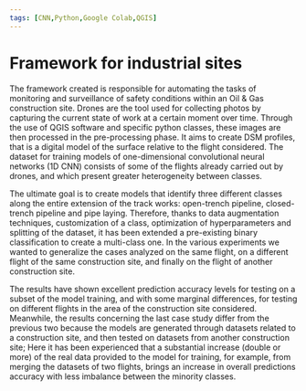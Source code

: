 ```yaml
---
tags: [CNN,Python,Google Colab,QGIS]
---
```


# Framework for industrial sites


  The framework created is responsible for automating the tasks of monitoring and surveillance of safety conditions 
  within an Oil & Gas construction site. Drones are the tool used for collecting photos by capturing the current state 
  of work at a certain moment over time. Through the use of QGIS software and specific python classes, these images are 
  then processed in the pre-processing phase. It aims to create DSM profiles, that is a digital model of the surface relative 
  to the flight considered. The dataset for training models of one-dimensional convolutional neural networks (1D CNN) consists 
  of some of the flights already carried out by drones, and which present greater heterogeneity between classes. 
  
  
  The ultimate goal is to create models that identify three different classes along the entire extension of the track works: 
  open-trench pipeline, closed-trench pipeline and pipe laying. Therefore, thanks to data augmentation techniques, customization
  of a class, optimization of hyperparameters and splitting of the dataset, it has been extended a pre-existing binary 
  classification to create a multi-class one. In the various experiments we wanted to generalize the cases analyzed on the same
  flight, on a different flight of the same construction site, and finally on the flight of another construction site. 
  
  
  The results have shown excellent prediction accuracy levels for testing on a subset of the model training, and with some 
  marginal differences, for testing on different flights in the area of the construction site considered. 
  Meanwhile, the results concerning the last case study differ from the previous two because the models are generated through 
  datasets related to a construction site, and then tested on datasets from another construction site; Here it has been experienced
  that a substantial increase (double or more) of the real data provided to the model for training, for example, from merging the 
  datasets of two flights, brings an increase in overall predictions accuracy with less imbalance between the minority classes.
